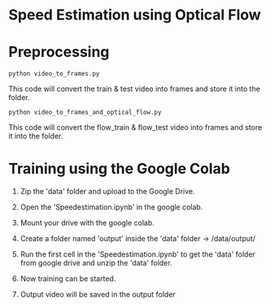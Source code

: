 # Speed Estimation using Optical Flow

# Preprocessing

```
python video_to_frames.py
```
This code will convert the train & test video into frames and store it into the folder.

```
python video_to_frames_and_optical_flow.py
```
This code will convert the flow_train & flow_test video into frames and store it into the folder.

# Training using the Google Colab

1. Zip the 'data' folder and upload to the Google Drive.

2. Open the 'Speedestimation.ipynb' in the google colab.

3. Mount your drive with the google colab.

4. Create a folder named 'output' inside the 'data' folder  -> /data/output/

5. Run the first cell in the 'Speedestimation.ipynb' to get the 'data' folder from
google drive and unzip the 'data' folder.

6. Now training can be started.

7. Output video will be saved in the output folder 

